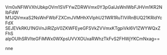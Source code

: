 Vm0xNFlWVXhUbkpOVm1SVFYwZDRWVmx0Y3pGalJsWnlWbFJHVm1KR2NIbFdW
M1JQVmxaS2NsWnFWbFZXCmJVMHhXVlphU21WR1RuTlViRnBUQ21KRldYcFdX
SEJEVkRKU1NGVnJiRlZpV0ZKWFEyeGFSVkZVVmxKTgpiVkl6V1ZWYWQxZFhS
alpOUlhSRVlteGFiMWx0WXpsUVVXOUxaRWhzTkFvS2FHWjYKCmNxag==

nne